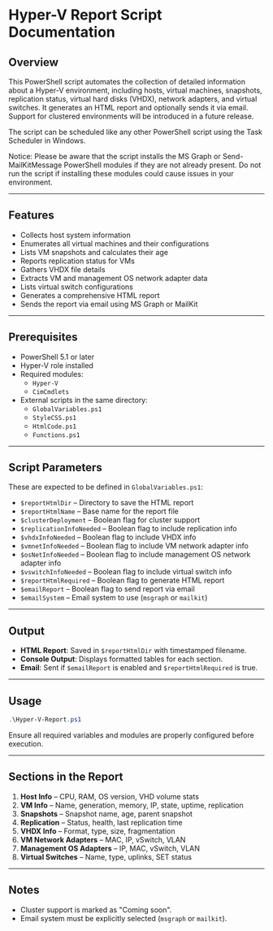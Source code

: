 
# Hyper-V Report Script Documentation

## Overview

This PowerShell script automates the collection of detailed information about a Hyper-V environment, including hosts, virtual machines, snapshots, replication status, virtual hard disks (VHDX), network adapters, and virtual switches. It generates an HTML report and optionally sends it via email.
Support for clustered environments will be introduced in a future release.

The script can be scheduled like any other PowerShell script using the Task Scheduler in Windows.

Notice: Please be aware that the script installs the MS Graph or Send-MailKitMessage PowerShell modules if they are not already present. Do not run the script if installing these modules could cause issues in your environment.

---

## Features

- Collects host system information
- Enumerates all virtual machines and their configurations
- Lists VM snapshots and calculates their age
- Reports replication status for VMs
- Gathers VHDX file details
- Extracts VM and management OS network adapter data
- Lists virtual switch configurations
- Generates a comprehensive HTML report
- Sends the report via email using MS Graph or MailKit

---

## Prerequisites

- PowerShell 5.1 or later
- Hyper-V role installed
- Required modules:
  - `Hyper-V`
  - `CimCmdlets`
- External scripts in the same directory:
  - `GlobalVariables.ps1`
  - `StyleCSS.ps1`
  - `HtmlCode.ps1`
  - `Functions.ps1`

---

## Script Parameters

These are expected to be defined in `GlobalVariables.ps1`:

- `$reportHtmlDir` – Directory to save the HTML report
- `$reportHtmlName` – Base name for the report file
- `$clusterDeployment` – Boolean flag for cluster support
- `$replicationInfoNeeded` – Boolean flag to include replication info
- `$vhdxInfoNeeded` – Boolean flag to include VHDX info
- `$vmnetInfoNeeded` – Boolean flag to include VM network adapter info
- `$osNetInfoNeeded` – Boolean flag to include management OS network adapter info
- `$vswitchInfoNeeded` – Boolean flag to include virtual switch info
- `$reportHtmlRequired` – Boolean flag to generate HTML report
- `$emailReport` – Boolean flag to send report via email
- `$emailSystem` – Email system to use (`msgraph` or `mailkit`)

---

## Output

- **HTML Report**: Saved in `$reportHtmlDir` with timestamped filename.
- **Console Output**: Displays formatted tables for each section.
- **Email**: Sent if `$emailReport` is enabled and `$reportHtmlRequired` is true.

---

## Usage

```powershell
.\Hyper-V-Report.ps1
```

Ensure all required variables and modules are properly configured before execution.

---

## Sections in the Report

1. **Host Info** – CPU, RAM, OS version, VHD volume stats
2. **VM Info** – Name, generation, memory, IP, state, uptime, replication
3. **Snapshots** – Snapshot name, age, parent snapshot
4. **Replication** – Status, health, last replication time
5. **VHDX Info** – Format, type, size, fragmentation
6. **VM Network Adapters** – MAC, IP, vSwitch, VLAN
7. **Management OS Adapters** – IP, MAC, vSwitch, VLAN
8. **Virtual Switches** – Name, type, uplinks, SET status

---

## Notes

- Cluster support is marked as "Coming soon".
- Email system must be explicitly selected (`msgraph` or `mailkit`).
